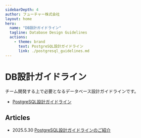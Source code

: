 ```yaml
---
sidebarDepth: 4
author: フューチャー株式会社
layout: home
hero:
  name: "DB設計ガイドライン"
  tagline: Database Design Guidelines
  actions:
    - theme: brand
      text: PostgreSQL設計ガイドライン
      link: ./postgresql_guidelines.md
---
```


# DB設計ガイドライン

チーム開発する上で必要となるデータべース設計ガイドラインです。

- [PostgreSQL設計ガイドライン](postgresql_guidelines.md)

## Articles

- 2025.5.30 [PostgreSQL設計ガイドラインのご紹介](https://future-architect.github.io/articles/20250530a/)
